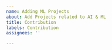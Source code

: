 ```yaml
---
name: Adding ML Projects
about: Add Projects related to AI & ML
title: Contribution
labels: Contribution
assignees: ''

---
```



